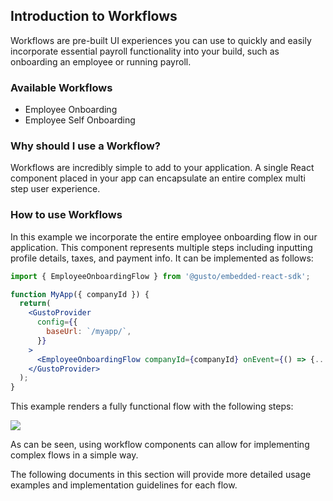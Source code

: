 ## Introduction to Workflows

Workflows are pre-built UI experiences you can use to quickly and easily incorporate essential payroll functionality into your build, such as onboarding an employee or running payroll.

### Available Workflows

- Employee Onboarding
- Employee Self Onboarding

### Why should I use a Workflow?

Workflows are incredibly simple to add to your application. A single React component placed in your app can encapsulate an entire complex multi step user experience.

### How to use Workflows

In this example we incorporate the entire employee onboarding flow in our application. This component represents multiple steps including inputting profile details, taxes, and payment info. It can be implemented as follows:

```jsx
import { EmployeeOnboardingFlow } from '@gusto/embedded-react-sdk';

function MyApp({ companyId }) {
  return(
    <GustoProvider
      config={{
        baseUrl: `/myapp/`,
      }}
    >
      <EmployeeOnboardingFlow companyId={companyId} onEvent={() => {...}} />
    </GustoProvider>
  );
}

```

This example renders a fully functional flow with the following steps:

![](https://files.readme.io/ef7be0a7bb31a99a6b2ac03f1fcb8fe85d6e0301b90aa8ced632e465d0b3dc99-image.png)

As can be seen, using workflow components can allow for implementing complex flows in a simple way.

The following documents in this section will provide more detailed usage examples and implementation guidelines for each flow.
